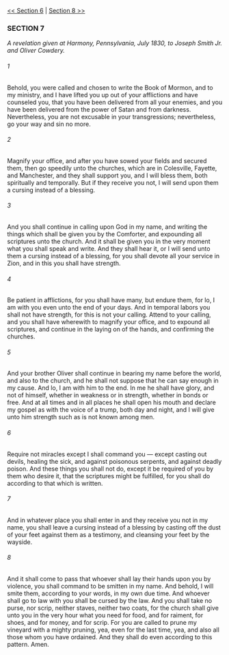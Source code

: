 [<< Section 6](Section%206)  |  [Section 8 >>](Section%208)

### SECTION 7

*A revelation given at Harmony, Pennsylvania, July 1830, to Joseph Smith Jr. and Oliver Cowdery.*

###### 1
Behold, you were called and chosen to write the Book of Mormon, and to my ministry, and I have lifted you up out of your afflictions and have counseled you, that you have been delivered from all your enemies, and you have been delivered from the power of Satan and from darkness. Nevertheless, you are not excusable in your transgressions; nevertheless, go your way and sin no more.

###### 2
Magnify your office, and after you have sowed your fields and secured them, then go speedily unto the churches, which are in Colesville, Fayette, and Manchester, and they shall support you, and I will bless them, both spiritually and temporally. But if they receive you not, I will send upon them a cursing instead of a blessing.

###### 3
And you shall continue in calling upon God in my name, and writing the things which shall be given you by the Comforter, and expounding all scriptures unto the church. And it shall be given you in the very moment what you shall speak and write. And they shall hear it, or I will send unto them a cursing instead of a blessing, for you shall devote all your service in Zion, and in this you shall have strength.

###### 4
Be patient in afflictions, for you shall have many, but endure them, for lo, I am with you even unto the end of your days. And in temporal labors you shall not have strength, for this is not your calling. Attend to your calling, and you shall have wherewith to magnify your office, and to expound all scriptures, and continue in the laying on of the hands, and confirming the churches.

###### 5
And your brother Oliver shall continue in bearing my name before the world, and also to the church, and he shall not suppose that he can say enough in my cause. And lo, I am with him to the end. In me he shall have glory, and not of himself, whether in weakness or in strength, whether in bonds or free. And at all times and in all places he shall open his mouth and declare my gospel as with the voice of a trump, both day and night, and I will give unto him strength such as is not known among men.

###### 6
Require not miracles except I shall command you — except casting out devils, healing the sick, and against poisonous serpents, and against deadly poison. And these things you shall not do, except it be required of you by them who desire it, that the scriptures might be fulfilled, for you shall do according to that which is written.

###### 7
And in whatever place you shall enter in and they receive you not in my name, you shall leave a cursing instead of a blessing by casting off the dust of your feet against them as a testimony, and cleansing your feet by the wayside.

###### 8
And it shall come to pass that whoever shall lay their hands upon you by violence, you shall command to be smitten in my name. And behold, I will smite them, according to your words, in my own due time. And whoever shall go to law with you shall be cursed by the law. And you shall take no purse, nor scrip, neither staves, neither two coats, for the church shall give unto you in the very hour what you need for food, and for raiment, for shoes, and for money, and for scrip. For you are called to prune my vineyard with a mighty pruning, yea, even for the last time, yea, and also all those whom you have ordained. And they shall do even according to this pattern. Amen.